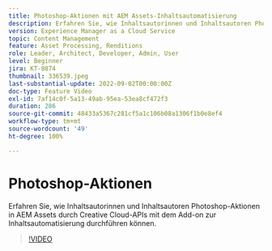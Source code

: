 ```yaml
---
title: Photoshop-Aktionen mit AEM Assets-Inhaltsautomatisierung
description: Erfahren Sie, wie Inhaltsautorinnen und Inhaltsautoren Photoshop-Aktionen in AEM Assets durch Creative Cloud-APIs mit dem Add-on zur Inhaltsautomatisierung durchführen können.
version: Experience Manager as a Cloud Service
topic: Content Management
feature: Asset Processing, Renditions
role: Leader, Architect, Developer, Admin, User
level: Beginner
jira: KT-8074
thumbnail: 336539.jpeg
last-substantial-update: 2022-09-02T00:00:00Z
doc-type: Feature Video
exl-id: 7af14c0f-5a13-49ab-95ea-53ea8cf472f3
duration: 286
source-git-commit: 48433a5367c281cf5a1c106b08a1306f1b0e8ef4
workflow-type: tm+mt
source-wordcount: '49'
ht-degree: 100%

---
```


# Photoshop-Aktionen

Erfahren Sie, wie Inhaltsautorinnen und Inhaltsautoren Photoshop-Aktionen in AEM Assets durch Creative Cloud-APIs mit dem Add-on zur Inhaltsautomatisierung durchführen können.

>[!VIDEO](https://video.tv.adobe.com/v/336539?quality=12&learn=on)
